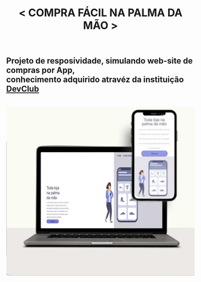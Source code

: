 <h1 align="center">< COMPRA FÁCIL NA PALMA DA MÃO ></h1>
<br>
<h2>Projeto de resposividade, simulando web-site de compras por App,<br>conhecimento adquirido atravéz da instituição <a href="https://rodolfomori.com.br/devclub">DevClub</a></h2>
<br>
<img src="https://github.com/MrSalis/Site-compra-por-app/blob/master/mocap-resposividade-01.jpeg?raw=true"/>
